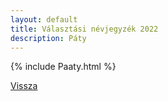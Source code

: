 ```yaml
---
layout: default
title: Választási névjegyzék 2022
description: Páty
---
```


{% include Paaty.html %}

[Vissza](./)